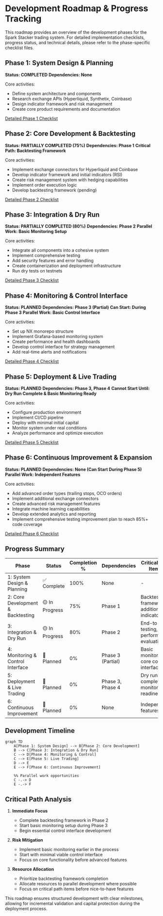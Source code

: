 # Development Roadmap & Progress Tracking

This roadmap provides an overview of the development phases for the Spark Stacker trading system. For detailed implementation checklists, progress status, and technical details, please refer to the phase-specific checklist files.

## Phase 1: System Design & Planning
**Status: COMPLETED** 
**Dependencies: None**

Core activities:

- Define system architecture and components
- Research exchange APIs (Hyperliquid, Synthetix, Coinbase)
- Design indicator framework and risk management
- Create core product requirements and documentation

[Detailed Phase 1 Checklist](./checklists/phase1-system-design-planning.md)

## Phase 2: Core Development & Backtesting
**Status: PARTIALLY COMPLETED (75%)** 
**Dependencies: Phase 1**
**Critical Path: Backtesting Framework**

Core activities:

- Implement exchange connectors for Hyperliquid and Coinbase
- Develop indicator framework and initial indicators (RSI)
- Create risk management system with hedging capabilities
- Implement order execution logic
- Develop backtesting framework (pending)

[Detailed Phase 2 Checklist](./checklists/phase2-core-development-backtesting.md)

## Phase 3: Integration & Dry Run
**Status: PARTIALLY COMPLETED (80%)** 
**Dependencies: Phase 2**
**Parallel Work: Basic Monitoring Setup**

Core activities:

- Integrate all components into a cohesive system
- Implement comprehensive testing
- Add security features and error handling
- Create containerization and deployment infrastructure
- Run dry tests on testnets

[Detailed Phase 3 Checklist](./checklists/phase3-integration-dry-run.md)

## Phase 4: Monitoring & Control Interface
**Status: PLANNED** 
**Dependencies: Phase 3 (Partial)**
**Can Start: During Phase 3**
**Parallel Work: Basic Control Interface**

Core activities:

- Set up NX monorepo structure
- Implement Grafana-based monitoring system
- Create performance and health dashboards
- Develop control interface for strategy management
- Add real-time alerts and notifications

[Detailed Phase 4 Checklist](./checklists/phase4-monitoring-control-interface.md)

## Phase 5: Deployment & Live Trading
**Status: PLANNED** 
**Dependencies: Phase 3, Phase 4**
**Cannot Start Until: Dry Run Complete & Basic Monitoring Ready**

Core activities:

- Configure production environment
- Implement CI/CD pipeline
- Deploy with minimal initial capital
- Monitor system under real conditions
- Analyze performance and optimize execution

[Detailed Phase 5 Checklist](./checklists/phase5-deployment-live-trading.md)

## Phase 6: Continuous Improvement & Expansion
**Status: PLANNED** 
**Dependencies: None (Can Start During Phase 5)**
**Parallel Work: Independent Features**

Core activities:

- Add advanced order types (trailing stops, OCO orders)
- Implement additional exchange connectors
- Create advanced risk management features
- Integrate machine learning capabilities
- Develop extended analytics and reporting
- Implement comprehensive testing improvement plan to reach 85%+ code coverage

[Detailed Phase 6 Checklist](./checklists/phase6-continuous-improvement-expansion.md)

## Progress Summary

| Phase | Status | Completion % | Dependencies | Critical Path Items |
|-------|--------|--------------|--------------|-------------------|
| 1: System Design & Planning | ✅ Complete | 100% | None | - |
| 2: Core Development & Backtesting | 🟡 In Progress | 75% | Phase 1 | Backtesting framework, additional indicators |
| 3: Integration & Dry Run | 🟡 In Progress | 80% | Phase 2 | End-to-end testing, performance evaluation |
| 4: Monitoring & Control Interface | 🔲 Planned | 0% | Phase 3 (Partial) | Basic monitoring, core control interface |
| 5: Deployment & Live Trading | 🔲 Planned | 0% | Phase 3, Phase 4 | Dry run completion, monitoring readiness |
| 6: Continuous Improvement | 🔲 Planned | 0% | None | Independent features |

## Development Timeline

```mermaid
graph TD
    A[Phase 1: System Design] --> B[Phase 2: Core Development]
    B --> C[Phase 3: Integration & Dry Run]
    C --> D[Phase 4: Monitoring & Control]
    C --> E[Phase 5: Live Trading]
    D --> E
    E --> F[Phase 6: Continuous Improvement]
    
    %% Parallel work opportunities
    C -.-> D
    E -.-> F
```

## Critical Path Analysis

1. **Immediate Focus**
   - Complete backtesting framework in Phase 2
   - Start basic monitoring setup during Phase 3
   - Begin essential control interface development

2. **Risk Mitigation**
   - Implement basic monitoring earlier in the process
   - Start with minimal viable control interface
   - Focus on core functionality before advanced features

3. **Resource Allocation**
   - Prioritize backtesting framework completion
   - Allocate resources to parallel development where possible
   - Focus on critical path items before nice-to-have features

This roadmap ensures structured development with clear milestones, allowing for incremental validation and capital protection during the deployment process.
